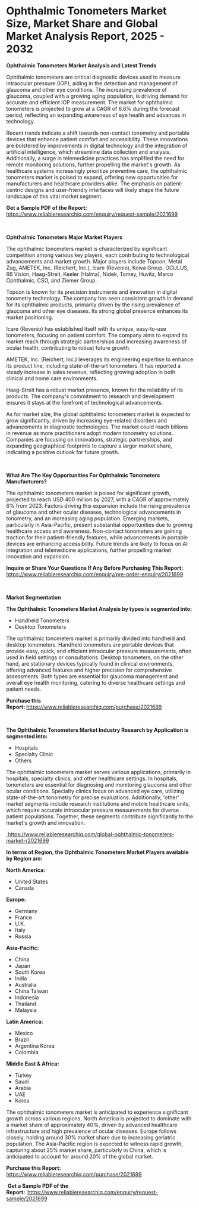 <p><h1>Ophthalmic Tonometers Market Size, Market Share and Global Market Analysis Report, 2025 - 2032</h1></p><p><strong>Ophthalmic Tonometers Market Analysis and Latest Trends</strong></p>
<p><p>Ophthalmic tonometers are critical diagnostic devices used to measure intraocular pressure (IOP), aiding in the detection and management of glaucoma and other eye conditions. The increasing prevalence of glaucoma, coupled with a growing aging population, is driving demand for accurate and efficient IOP measurement. The market for ophthalmic tonometers is projected to grow at a CAGR of 6.6% during the forecast period, reflecting an expanding awareness of eye health and advances in technology.</p><p>Recent trends indicate a shift towards non-contact tonometry and portable devices that enhance patient comfort and accessibility. These innovations are bolstered by improvements in digital technology and the integration of artificial intelligence, which streamline data collection and analysis. Additionally, a surge in telemedicine practices has amplified the need for remote monitoring solutions, further propelling the market's growth. As healthcare systems increasingly prioritize preventive care, the ophthalmic tonometers market is poised to expand, offering new opportunities for manufacturers and healthcare providers alike. The emphasis on patient-centric designs and user-friendly interfaces will likely shape the future landscape of this vital market segment.</p></p>
<p><strong>Get a Sample PDF of the Report:&nbsp;</strong> <a href="https://www.reliableresearchiq.com/enquiry/request-sample/2021699?utm_campaign=3180&utm_medium=2&utm_source=Github&utm_content=ia&utm_term=13042025&utm_id=ophthalmic-tonometers">https://www.reliableresearchiq.com/enquiry/request-sample/2021699</a></p>
<p>&nbsp;</p>
<p><strong>Ophthalmic Tonometers Major Market Players</strong></p>
<p><p>The ophthalmic tonometers market is characterized by significant competition among various key players, each contributing to technological advancements and market growth. Major players include Topcon, Metal Zug, AMETEK, Inc. (Reichert, Inc.), Icare (Revenio), Kowa Group, OCULUS, 66 Vision, Haag-Streit, Keeler (Halma), Nidek, Tomey, Huvitz, Marco Ophthalmic, CSO, and Ziemer Group.</p><p>Topcon is known for its precision instruments and innovation in digital tonometry technology. The company has seen consistent growth in demand for its ophthalmic products, primarily driven by the rising prevalence of glaucoma and other eye diseases. Its strong global presence enhances its market positioning.</p><p>Icare (Revenio) has established itself with its unique, easy-to-use tonometers, focusing on patient comfort. The company aims to expand its market reach through strategic partnerships and increasing awareness of ocular health, contributing to robust future growth.</p><p>AMETEK, Inc. (Reichert, Inc.) leverages its engineering expertise to enhance its product line, including state-of-the-art tonometers. It has reported a steady increase in sales revenue, reflecting growing adoption in both clinical and home care environments.</p><p>Haag-Streit has a robust market presence, known for the reliability of its products. The company's commitment to research and development ensures it stays at the forefront of technological advancements.</p><p>As for market size, the global ophthalmic tonometers market is expected to grow significantly, driven by increasing eye-related disorders and advancements in diagnostic technologies. The market could reach billions in revenue as more practitioners adopt modern tonometry solutions. Companies are focusing on innovations, strategic partnerships, and expanding geographical footprints to capture a larger market share, indicating a positive outlook for future growth.</p></p>
<p>&nbsp;</p>
<p><strong>What Are The Key Opportunities For Ophthalmic Tonometers Manufacturers?</strong></p>
<p><p>The ophthalmic tonometers market is poised for significant growth, projected to reach USD 400 million by 2027, with a CAGR of approximately 6% from 2023. Factors driving this expansion include the rising prevalence of glaucoma and other ocular diseases, technological advancements in tonometry, and an increasing aging population. Emerging markets, particularly in Asia-Pacific, present substantial opportunities due to growing healthcare access and awareness. Non-contact tonometers are gaining traction for their patient-friendly features, while advancements in portable devices are enhancing accessibility. Future trends are likely to focus on AI integration and telemedicine applications, further propelling market innovation and expansion.</p></p>
<p><strong>Inquire or Share Your Questions If Any Before Purchasing This Report:</strong> <a href="https://www.reliableresearchiq.com/enquiry/pre-order-enquiry/2021699?utm_campaign=3180&utm_medium=2&utm_source=Github&utm_content=ia&utm_term=13042025&utm_id=ophthalmic-tonometers">https://www.reliableresearchiq.com/enquiry/pre-order-enquiry/2021699</a></p>
<p>&nbsp;</p>
<p><strong>Market Segmentation</strong></p>
<p><strong>The Ophthalmic Tonometers Market Analysis by types is segmented into:</strong></p>
<p><ul><li>Handheld Tonometers</li><li>Desktop Tonometers</li></ul></p>
<p><p>The ophthalmic tonometers market is primarily divided into handheld and desktop tonometers. Handheld tonometers are portable devices that provide easy, quick, and efficient intraocular pressure measurements, often used in field settings or consultations. Desktop tonometers, on the other hand, are stationary devices typically found in clinical environments, offering advanced features and higher precision for comprehensive assessments. Both types are essential for glaucoma management and overall eye health monitoring, catering to diverse healthcare settings and patient needs.</p></p>
<p><strong>Purchase this Report:&nbsp;</strong><a href="https://www.reliableresearchiq.com/purchase/2021699?utm_campaign=3180&utm_medium=2&utm_source=Github&utm_content=ia&utm_term=13042025&utm_id=ophthalmic-tonometers">https://www.reliableresearchiq.com/purchase/2021699</a></p>
<p>&nbsp;</p>
<p><strong>The Ophthalmic Tonometers Market Industry Research by Application is segmented into:</strong></p>
<p><ul><li>Hospitals</li><li>Specialty Clinic</li><li>Others</li></ul></p>
<p><p>The ophthalmic tonometers market serves various applications, primarily in hospitals, specialty clinics, and other healthcare settings. In hospitals, tonometers are essential for diagnosing and monitoring glaucoma and other ocular conditions. Specialty clinics focus on advanced eye care, utilizing state-of-the-art tonometry for precise evaluations. Additionally, 'other' market segments include research institutions and mobile healthcare units, which require accurate intraocular pressure measurements for diverse patient populations. Together, these segments contribute significantly to the market's growth and innovation.</p></p>
<p><a href="https://www.reliableresearchiq.com/global-ophthalmic-tonometers-market-r2021699?utm_campaign=3180&utm_medium=2&utm_source=Github&utm_content=ia&utm_term=13042025&utm_id=ophthalmic-tonometers">&nbsp;https://www.reliableresearchiq.com/global-ophthalmic-tonometers-market-r2021699</a></p>
<p><strong>In terms of Region, the Ophthalmic Tonometers Market Players available by Region are:</strong></p>
<p>
    <p> <strong> North America: </strong>
        <ul>
            <li>United States</li>
            <li>Canada</li>
        </ul>
        </p> 
    <p> <strong> Europe: </strong>
        <ul>
            <li>Germany</li>
            <li>France</li>
            <li>U.K.</li>
            <li>Italy</li>
            <li>Russia</li>
        </ul>
        </p> 
    <p> <strong> Asia-Pacific: </strong>
        <ul>
            <li>China</li>
            <li>Japan</li>
            <li>South Korea</li>
            <li>India</li>
            <li>Australia</li>
            <li>China Taiwan</li>
            <li>Indonesia</li>
            <li>Thailand</li>
            <li>Malaysia</li>
        </ul>
        </p> 
    <p> <strong> Latin America: </strong>
        <ul>
            <li>Mexico</li>
            <li>Brazil</li>
            <li>Argentina Korea</li>
            <li>Colombia</li>
        </ul>
        </p> 
    <p> <strong> Middle East & Africa: </strong>
        <ul>
            <li>Turkey</li>
            <li>Saudi</li>
            <li>Arabia</li>
            <li>UAE</li>
            <li>Korea</li>
        </ul>
    </p>
    </p>
<p><p>The ophthalmic tonometers market is anticipated to experience significant growth across various regions. North America is projected to dominate with a market share of approximately 40%, driven by advanced healthcare infrastructure and high prevalence of ocular diseases. Europe follows closely, holding around 30% market share due to increasing geriatric population. The Asia-Pacific region is expected to witness rapid growth, capturing about 25% market share, particularly in China, which is anticipated to account for around 20% of the global market.</p></p>
<p><strong>Purchase this Report: </strong><a href="https://www.reliableresearchiq.com/purchase/2021699?utm_campaign=3180&utm_medium=2&utm_source=Github&utm_content=ia&utm_term=13042025&utm_id=ophthalmic-tonometers">https://www.reliableresearchiq.com/purchase/2021699</a></p>
<p>&nbsp;<strong>Get a Sample PDF of the Report:&nbsp;&nbsp;</strong><a href="https://www.reliableresearchiq.com/enquiry/request-sample/2021699?utm_campaign=3180&utm_medium=2&utm_source=Github&utm_content=ia&utm_term=13042025&utm_id=ophthalmic-tonometers">https://www.reliableresearchiq.com/enquiry/request-sample/2021699</a></p>
<p><strong></strong></p>
<p><p></p><p></p><p></p></p>